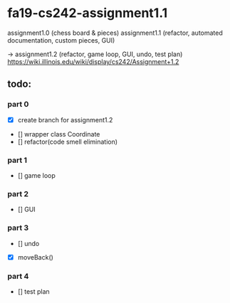 # fa19-cs242-assignment1.1

assignment1.0 (chess board & pieces)
assignment1.1 (refactor, automated documentation, custom pieces, GUI)

-> assignment1.2 (refactor, game loop, GUI, undo, test plan)
https://wiki.illinois.edu/wiki/display/cs242/Assignment+1.2
	
## todo:
### part 0
- [x] create branch for assignment1.2
- [] wrapper class Coordinate
- [] refactor(code smell elimination)

### part 1
- [] game loop

### part 2
- [] GUI

### part 3
- [] undo 
- [x] moveBack()


### part 4
- [] test plan


